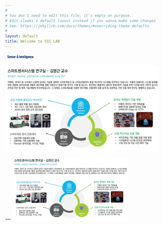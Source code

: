 ```yaml
---
#
# You don't need to edit this file, it's empty on purpose.
# Edit sleeks's default layout instead if you wanna make some changes
# See: https://jekyllrb.com/docs/themes/#overriding-theme-defaults
#
layout: default
title: Welcome to SSS LAB
---
```


<img src="assets/img/favicon.jpg"  title="SSSLAB_Logo" class="center" style="width:20%"/>

![SSSLAB](assets/img/ssslabmain.jpg)  

<img src="assets/img/favicon.jpg" width="20px" height="10px" title="SSSLAB_Logo">
<img src="assets/img/ssslabmain.jpg" title="SSSLAB_Logo" class="center" style="width:75%">


